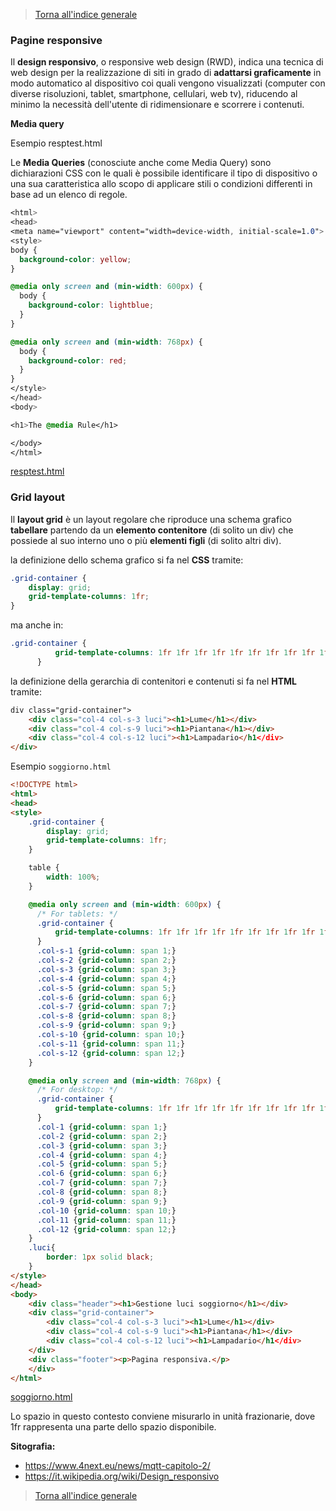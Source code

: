 >[Torna all'indice generale](README.md)


### **Pagine responsive**

Il **design responsivo**, o responsive web design (RWD), indica una tecnica di web design per la realizzazione di siti in grado di **adattarsi graficamente** in modo automatico al dispositivo coi quali vengono visualizzati (computer con diverse risoluzioni, tablet, smartphone, cellulari, web tv), riducendo al minimo la necessità dell'utente di ridimensionare e scorrere i contenuti.

**Media query**

Esempio resptest.html

Le **Media Queries** (conosciute anche come Media Query) sono dichiarazioni CSS con le quali è possibile identificare il tipo di dispositivo o una sua caratteristica allo scopo di applicare stili o condizioni differenti in base ad un elenco di regole.

```CSS
<html>
<head>
<meta name="viewport" content="width=device-width, initial-scale=1.0">
<style>
body {
  background-color: yellow;
}

@media only screen and (min-width: 600px) {
  body {
    background-color: lightblue;
  }
}

@media only screen and (min-width: 768px) {
  body {
    background-color: red;
  }
}
</style>
</head>
<body>

<h1>The @media Rule</h1>

</body>
</html>
  ```
  [resptest.html]( https://sebastianomelita.github.io/simple-mqtt-esp32-object-IoTFramework/resptest.html)
 

### **Grid layout**

Il **layout grid** è un layout regolare che riproduce una schema grafico **tabellare** partendo da un **elemento contenitore** (di solito un div) che possiede al suo interno uno o più **elementi figli** (di solito altri div).

la definizione dello schema grafico si fa nel **CSS** tramite:

```css
.grid-container {
	display: grid;
	grid-template-columns: 1fr;
}
```
ma anche in:

```css
.grid-container {
		  grid-template-columns: 1fr 1fr 1fr 1fr 1fr 1fr 1fr 1fr 1fr 1fr 1fr 1fr;
	  }
```

la definizione della gerarchia di contenitori e contenuti si fa nel **HTML** tramite:

```html
div class="grid-container">
	<div class="col-4 col-s-3 luci"><h1>Lume</h1></div>
	<div class="col-4 col-s-9 luci"><h1>Piantana</h1></div>
	<div class="col-4 col-s-12 luci"><h1>Lampadario</h1</div>
</div>
```

Esempio ```soggiorno.html```

```html
<!DOCTYPE html>
<html>
<head>
<style>
	.grid-container {
		display: grid;
		grid-template-columns: 1fr;
	}

	table {
		width: 100%;
	}

	@media only screen and (min-width: 600px) {
	  /* For tablets: */
	  .grid-container {
		  grid-template-columns: 1fr 1fr 1fr 1fr 1fr 1fr 1fr 1fr 1fr 1fr 1fr 1fr;
	  }
	  .col-s-1 {grid-column: span 1;}
	  .col-s-2 {grid-column: span 2;}
	  .col-s-3 {grid-column: span 3;}
	  .col-s-4 {grid-column: span 4;}
	  .col-s-5 {grid-column: span 5;}
	  .col-s-6 {grid-column: span 6;}
	  .col-s-7 {grid-column: span 7;}
	  .col-s-8 {grid-column: span 8;}
	  .col-s-9 {grid-column: span 9;}
	  .col-s-10 {grid-column: span 10;}
	  .col-s-11 {grid-column: span 11;}
	  .col-s-12 {grid-column: span 12;}
	}

	@media only screen and (min-width: 768px) {
	  /* For desktop: */
	  .grid-container {
		  grid-template-columns: 1fr 1fr 1fr 1fr 1fr 1fr 1fr 1fr 1fr 1fr 1fr 1fr;
	  }
	  .col-1 {grid-column: span 1;}
	  .col-2 {grid-column: span 2;}
	  .col-3 {grid-column: span 3;}
	  .col-4 {grid-column: span 4;}
	  .col-5 {grid-column: span 5;}
	  .col-6 {grid-column: span 6;}
	  .col-7 {grid-column: span 7;}
	  .col-8 {grid-column: span 8;}
	  .col-9 {grid-column: span 9;}
	  .col-10 {grid-column: span 10;}
	  .col-11 {grid-column: span 11;}
	  .col-12 {grid-column: span 12;}
	}
	.luci{
		border: 1px solid black;
	}
</style>
</head>
<body>	
	<div class="header"><h1>Gestione luci soggiorno</h1></div>
	<div class="grid-container">
		<div class="col-4 col-s-3 luci"><h1>Lume</h1></div>
		<div class="col-4 col-s-9 luci"><h1>Piantana</h1></div>
		<div class="col-4 col-s-12 luci"><h1>Lampadario</h1</div>
	</div>
	<div class="footer"><p>Pagina responsiva.</p>
	</div>
</html>
```
[soggiorno.html](https://sebastianomelita.github.io/simple-mqtt-esp32-object-IoTFramework/soggiorno.html)



Lo spazio in questo contesto conviene misurarlo in unità frazionarie, dove 1fr rappresenta una parte dello spazio disponibile. 

**Sitografia:**
- https://www.4next.eu/news/mqtt-capitolo-2/
- https://it.wikipedia.org/wiki/Design_responsivo

>[Torna all'indice generale](README.md)
